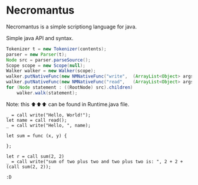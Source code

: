 # Necromantus
Necromantus is a simple scriptiong language for java.

Simple java API and syntax.
```java
Tokenizer t = new Tokenizer(contents);
parser = new Parser(t);
Node src = parser.parseSource();
Scope scope = new Scope(null);
Walker walker = new Walker(scope);
walker.putNativeFunc(new NMNativeFunc("write",  (ArrayList<Object> args) -> {for(Object arg : args)System.out.print(arg);System.out.println();return null;}));
walker.putNativeFunc(new NMNativeFunc("read",   (ArrayList<Object> args) -> new Scanner(System.in).nextLine()));
for (Node statement : ((RootNode) src).children)
    walker.walk(statement);
```
Note: this ⬆⬆⬆ can be found in Runtime.java file.

```necromantus
_ = call write("Hello, World!");
let name = call read();
_ = call write("Hello, ", name);

let sum = func (x, y) {

};

let r = call sum(2, 2)
_ = call write("sum of two plus two and two plus two is: ", 2 + 2 + (call sum(2, 2));
```

`:D`
